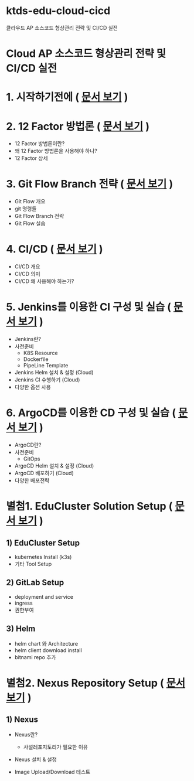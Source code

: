 # ktds-edu-cloud-cicd
클라우드 AP 소스코드 형상관리 전략 및 CI/CD 실전





# Cloud AP 소스코드 형상관리 전략 및 CI/CD 실전





# 1. 시작하기전에 ( [문서 보기](./beforebegin/beforebegin.md) )





# 2. 12 Factor 방법론 ( [문서 보기](./cloud-branch/12factors.md) )

- 12 Factor 방법론이란?
- 왜 12 Factor 방법론을 사용해야 하나?
- 12 Factor 상세



# 3. Git Flow Branch 전략 ( [문서 보기](./cloud-branch/gitflow-branch.md) )

- Git Flow 개요
- git 명령들
- Git Flow Branch 전략
- Git Flow 실습




# 4. CI/CD ( [문서 보기](./cicd/CICD.md) )

- CI/CD 개요
- CI/CD 의미
- CI/CD 왜 사용해야 하는가?





# 5. Jenkins를 이용한 CI 구성 및 실습 ( [문서 보기](./jenkins/jenkins.md) )
- Jenkins란?
- 사전준비
  - K8S Resource
  - Dockerfile
  - PipeLine Template
- Jenkins Helm 설치 & 설정 (Cloud)
- Jenkins CI 수행하기 (Cloud)
- 다양한 옵션 사용



# 6. ArgoCD를 이용한 CD 구성 및 실습 ( [문서 보기](./argocd/argocd.md) )
- ArgoCD란?
- 사전준비
  - GitOps
- ArgoCD Helm 설치 & 설정 (Cloud)
- ArgoCD 배포하기 (Cloud)
- 다양한 배포전략 





#  별첨1. EduCluster Solution Setup ( [문서 보기](./cluster-setup/cluster-setup.md) )

## 1) EduCluster Setup

- kubernetes Install (k3s)
- 기타 Tool Setup

## 2) GitLab Setup

- deployment and service
- ingress
- 권한부여

## 3) Helm

- helm chart 와 Architecture
- helm client download install
- bitnami repo 추가





#  별첨2. Nexus Repository Setup ( [문서 보기](./nexus/nexus.md) )

## 1) Nexus

- Nexus란?

  - 사설레포지토리가 필요한 이유

- Nexus 설치 & 설정

- Image Upload/Download 테스트

  